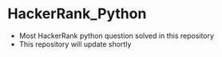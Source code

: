 # HackerRank_Python
* Most HackerRank python question solved in this repository
* This repository will update shortly
